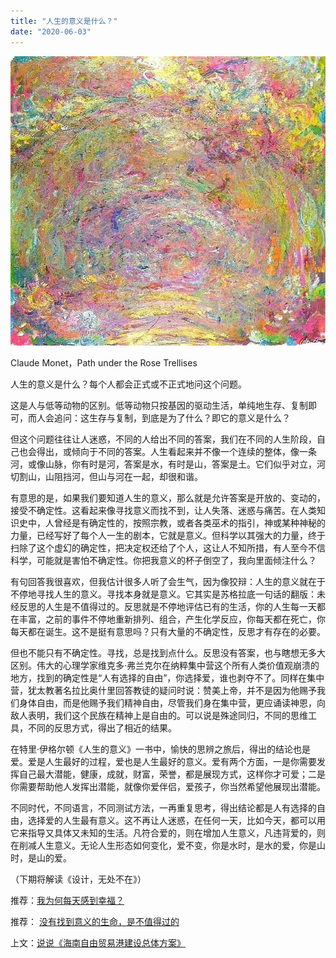 ```yaml
---
title: "人生的意义是什么？"
date: "2020-06-03"
---
```


  

![连岳文章](images/连岳文章picture-5.jpg)

Claude Monet，Path under the Rose Trellises

  

人生的意义是什么？每个人都会正式或不正式地问这个问题。  

  

这是人与低等动物的区别。低等动物只按基因的驱动生活，单纯地生存、复制即可，而人会追问：这生存与复制，到底是为了什么？即它的意义是什么？

  

但这个问题往往让人迷惑，不同的人给出不同的答案，我们在不同的人生阶段，自己也会得出，或倾向于不同的答案。人生看起来并不像一个连续的整体，像一条河，或像山脉，你有时是河，答案是水，有时是山，答案是土。它们似乎对立，河切割山，山阻挡河，但山与河在一起，却很和谐。

  

有意思的是，如果我们要知道人生的意义，那么就是允许答案是开放的、变动的，接受不确定性。这看起来像寻找意义而找不到，让人失落、迷惑与痛苦。在人类知识史中，人曾经是有确定性的，按照宗教，或者各类巫术的指引，神或某种神秘的力量，已经写好了每个人一生的剧本，它就是意义。但科学以其强大的力量，终于扫除了这个虚幻的确定性，把决定权还给了个人，这让人不知所措，有人至今不信科学，可能就是害怕不确定性。你把我意义的杯子倒空了，我向里面倾注什么？

  

有句回答我很喜欢，但我估计很多人听了会生气，因为像狡辩：人生的意义就在于不停地寻找人生的意义。寻找本身就是意义。它其实是苏格拉底一句话的翻版：未经反思的人生是不值得过的。反思就是不停地评估已有的生活，你的人生每一天都在丰富，之前的事件不停地重新排列、组合，产生化学反应，你每天都在死亡，你每天都在诞生。这不是挺有意思吗？只有大量的不确定性，反思才有存在的必要。

  

但也不能只有不确定性。寻找，总是找到点什么。反思没有答案，也与瞎想无多大区别。伟大的心理学家维克多·弗兰克尔在纳粹集中营这个所有人类价值观崩溃的地方，找到的确定性是“人有选择的自由”，你选择爱，谁也剥夺不了。同样在集中营，犹太教著名拉比奥什里回答教徒的疑问时说：赞美上帝，并不是因为他赐予我们身体自由，而是他赐予我们精神自由，尽管我们身在集中营，更应诵读神恩，向敌人表明，我们这个民族在精神上是自由的。可以说是殊途同归，不同的思维工具，不同的反思方式，得出了相近的结果。

  

在特里·伊格尔顿《人生的意义》一书中，愉快的思辨之旅后，得出的结论也是爱。爱是人生最好的过程，爱也是人生最好的意义。爱有两个方面，一是你需要发挥自己最大潜能，健康，成就，财富，荣誉，都是展现方式，这样你才可爱；二是你需要帮助他人发挥出潜能，就像你爱伴侣，爱孩子，你当然希望他展现出潜能。

  

不同时代，不同语言，不同测试方法，一再重复思考，得出结论都是人有选择的自由，选择爱的人生最有意义。这不再让人迷惑，在任何一天，比如今天，都可以用它来指导又具体又未知的生活。凡符合爱的，则在增加人生意义，凡违背爱的，则在削减人生意义。无论人生形态如何变化，爱不变，你是水时，是水的爱，你是山时，是山的爱。

  

（下期将解读《设计，无处不在》）  

  

推荐：[我为何每天感到幸福？](http://mp.weixin.qq.com/s?__biz=MjM5NDU0Mjk2MQ==&mid=2651636482&idx=1&sn=eb44a9044cd824c36eb133aee3294d1a&chksm=bd7e471c8a09ce0aac915aeb4ea5ba7f7a72b6cad9115264d59370bfe8df48688942afb21f0c&scene=21#wechat_redirect)  

推荐： [没有找到意义的生命，是不值得过的](http://mp.weixin.qq.com/s?__biz=MjM5NDU0Mjk2MQ==&mid=2651638700&idx=2&sn=b46d16f5c56b375022198c2a54bca16c&chksm=bd7e4fb28a09c6a480678e01ea154caf4a4a4cb5c7191da6f1048355f5fb27810888c00a7c7d&scene=21#wechat_redirect)

上文：[说说《海南自由贸易港建设总体方案》](http://mp.weixin.qq.com/s?__biz=MjM5NDU0Mjk2MQ==&mid=2651640696&idx=1&sn=2b4f2ce9398f8435e6e47b5c2a9cc3a6&chksm=bd7e57668a09de70acd76b406ce266c68c0b6021f15d2cccf05d57465338c35ed90870d28e26&scene=21#wechat_redirect)
